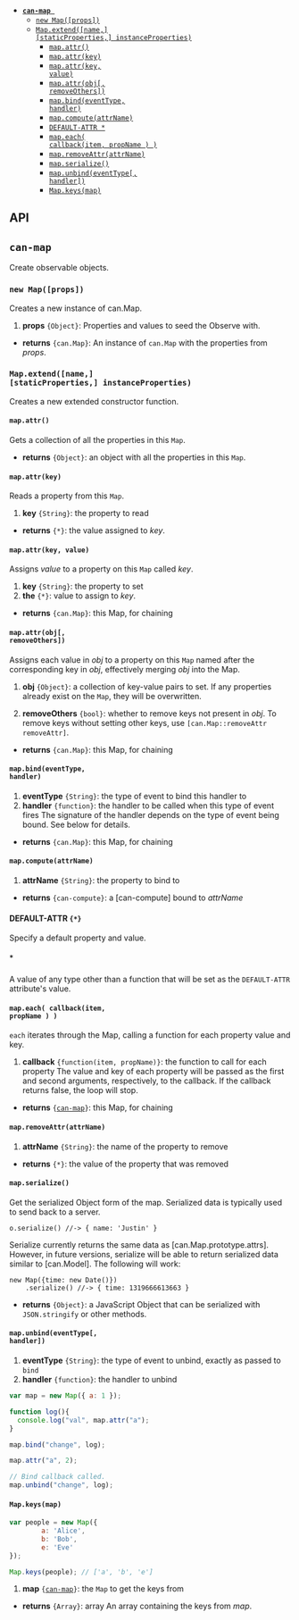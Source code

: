 
- <code>[__can-map__ ](#can-map-)</code>
  - <code>[new Map([props])](#new-mapprops)</code>
  - <code>[Map.extend([name,] [staticProperties,] instanceProperties)](#mapextendname-staticproperties-instanceproperties)</code>
    - <code>[map.attr()](#mapattr)</code>
    - <code>[map.attr(key)](#mapattrkey)</code>
    - <code>[map.attr(key, value)](#mapattrkey-value)</code>
    - <code>[map.attr(obj[, removeOthers])](#mapattrobj-removeothers)</code>
    - <code>[map.bind(eventType, handler)](#mapbindeventtype-handler)</code>
    - <code>[map.compute(attrName)](#mapcomputeattrname)</code>
    - <code>[DEFAULT-ATTR *](#default-attr-)</code>
    - <code>[map.each( callback(item, propName ) )](#mapeach-callbackitem-propname--)</code>
    - <code>[map.removeAttr(attrName)](#mapremoveattrattrname)</code>
    - <code>[map.serialize()](#mapserialize)</code>
    - <code>[map.unbind(eventType[, handler])](#mapunbindeventtype-handler)</code>
    - <code>[Map.keys(map)](#mapkeysmap)</code>

## API


## <code>__can-map__ </code>
Create observable objects. 


### <code>new Map([props])</code>


Creates a new instance of can.Map.


1. __props__ <code>{Object}</code>:
  Properties and values to seed the Observe with.

- __returns__ <code>{can.Map}</code>:
  An instance of `can.Map` with the properties from _props_.
  

### <code>Map.extend([name,] [staticProperties,] instanceProperties)</code>


Creates a new extended constructor function.



#### <code>map.attr()</code>


Gets a collection of all the properties in this `Map`.


- __returns__ <code>{Object}</code>:
  an object with all the properties in this `Map`.
  

#### <code>map.attr(key)</code>


Reads a property from this `Map`.


1. __key__ <code>{String}</code>:
  the property to read

- __returns__ <code>{*}</code>:
  the value assigned to _key_.
  

#### <code>map.attr(key, value)</code>


Assigns _value_ to a property on this `Map` called _key_.


1. __key__ <code>{String}</code>:
  the property to set
1. __the__ <code>{*}</code>:
  value to assign to _key_.

- __returns__ <code>{can.Map}</code>:
  this Map, for chaining
  

#### <code>map.attr(obj[, removeOthers])</code>


Assigns each value in _obj_ to a property on this `Map` named after the
corresponding key in _obj_, effectively merging _obj_ into the Map.


1. __obj__ <code>{Object}</code>:
  a collection of key-value pairs to set.
  If any properties already exist on the `Map`, they will be overwritten.
  
1. __removeOthers__ <code>{bool}</code>:
  whether to remove keys not present in _obj_.
  To remove keys without setting other keys, use `[can.Map::removeAttr removeAttr]`.
  

- __returns__ <code>{can.Map}</code>:
  this Map, for chaining
  

#### <code>map.bind(eventType, handler)</code>



1. __eventType__ <code>{String}</code>:
  the type of event to bind this handler to
1. __handler__ <code>{function}</code>:
  the handler to be called when this type of event fires
  The signature of the handler depends on the type of event being bound. See below
  for details.

- __returns__ <code>{can.Map}</code>:
  this Map, for chaining
  

#### <code>map.compute(attrName)</code>


1. __attrName__ <code>{String}</code>:
  the property to bind to

- __returns__ <code>{can-compute}</code>:
  a [can-compute] bound to _attrName_
  
#### DEFAULT-ATTR `{*}`

Specify a default property and value. 



##### <code>*</code>
A value of any type other than a function that will
be set as the `DEFAULT-ATTR` attribute's value.


#### <code>map.each( callback(item, propName ) )</code>


`each` iterates through the Map, calling a function
for each property value and key.


1. __callback__ <code>{function(item, propName)}</code>:
  the function to call for each property
  The value and key of each property will be passed as the first and second
  arguments, respectively, to the callback. If the callback returns false,
  the loop will stop.
  

- __returns__ <code>{[can-map](#new-mapprops)}</code>:
  this Map, for chaining
  

#### <code>map.removeAttr(attrName)</code>


1. __attrName__ <code>{String}</code>:
  the name of the property to remove

- __returns__ <code>{*}</code>:
  the value of the property that was removed
  

#### <code>map.serialize()</code>


Get the serialized Object form of the map.  Serialized
data is typically used to send back to a server.


    o.serialize() //-> { name: 'Justin' }


Serialize currently returns the same data
as [can.Map.prototype.attrs].  However, in future
versions, serialize will be able to return serialized
data similar to [can.Model].  The following will work:


    new Map({time: new Date()})
        .serialize() //-> { time: 1319666613663 }



- __returns__ <code>{Object}</code>:
  a JavaScript Object that can be
  serialized with `JSON.stringify` or other methods.
  

#### <code>map.unbind(eventType[, handler])</code>


1. __eventType__ <code>{String}</code>:
  the type of event to unbind, exactly as passed to `bind`
1. __handler__ <code>{function}</code>:
  the handler to unbind
  
  ```js
  var map = new Map({ a: 1 });
  
  function log(){
  	console.log("val", map.attr("a");
  }
  
  map.bind("change", log);
  
  map.attr("a", 2);
  
  // Bind callback called.
  map.unbind("change", log);
  ```
  

#### <code>Map.keys(map)</code>


```js
var people = new Map({
		a: 'Alice',
		b: 'Bob',
		e: 'Eve'
});

Map.keys(people); // ['a', 'b', 'e']
```


1. __map__ <code>{[can-map](#new-mapprops)}</code>:
  the `Map` to get the keys from

- __returns__ <code>{Array}</code>:
  array An array containing the keys from _map_.
  
